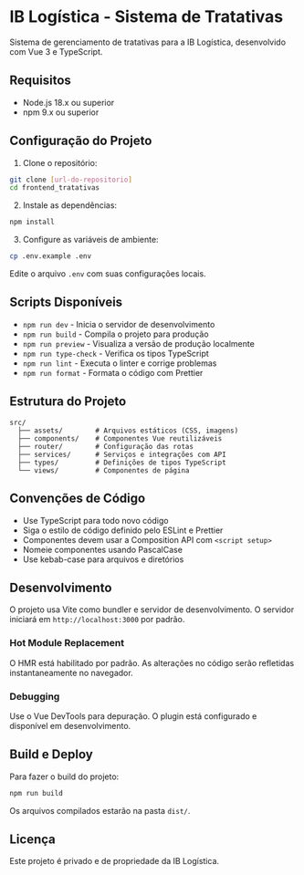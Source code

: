 # IB Logística - Sistema de Tratativas

Sistema de gerenciamento de tratativas para a IB Logística, desenvolvido com Vue 3 e TypeScript.

## Requisitos

- Node.js 18.x ou superior
- npm 9.x ou superior

## Configuração do Projeto

1. Clone o repositório:
```bash
git clone [url-do-repositorio]
cd frontend_tratativas
```

2. Instale as dependências:
```bash
npm install
```

3. Configure as variáveis de ambiente:
```bash
cp .env.example .env
```
Edite o arquivo `.env` com suas configurações locais.

## Scripts Disponíveis

- `npm run dev` - Inicia o servidor de desenvolvimento
- `npm run build` - Compila o projeto para produção
- `npm run preview` - Visualiza a versão de produção localmente
- `npm run type-check` - Verifica os tipos TypeScript
- `npm run lint` - Executa o linter e corrige problemas
- `npm run format` - Formata o código com Prettier

## Estrutura do Projeto

```
src/
  ├── assets/        # Arquivos estáticos (CSS, imagens)
  ├── components/    # Componentes Vue reutilizáveis
  ├── router/        # Configuração das rotas
  ├── services/      # Serviços e integrações com API
  ├── types/         # Definições de tipos TypeScript
  └── views/         # Componentes de página
```

## Convenções de Código

- Use TypeScript para todo novo código
- Siga o estilo de código definido pelo ESLint e Prettier
- Componentes devem usar a Composition API com `<script setup>`
- Nomeie componentes usando PascalCase
- Use kebab-case para arquivos e diretórios

## Desenvolvimento

O projeto usa Vite como bundler e servidor de desenvolvimento. O servidor iniciará em `http://localhost:3000` por padrão.

### Hot Module Replacement

O HMR está habilitado por padrão. As alterações no código serão refletidas instantaneamente no navegador.

### Debugging

Use o Vue DevTools para depuração. O plugin está configurado e disponível em desenvolvimento.

## Build e Deploy

Para fazer o build do projeto:

```bash
npm run build
```

Os arquivos compilados estarão na pasta `dist/`.

## Licença

Este projeto é privado e de propriedade da IB Logística.
